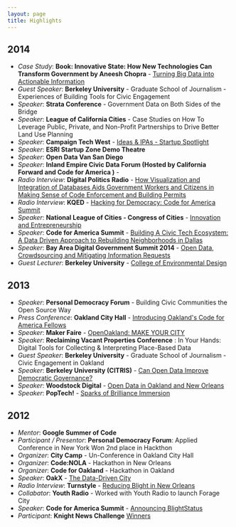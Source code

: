 ```yaml
---
layout: page
title: Highlights
---
```


2014
----

*   _Case Study_: **Book: Innovative State: How New Technologies Can Transform Government by Aneesh Chopra** - [Turning Big Data into Actionable Information](https://web.archive.org/web/20181005105100/http://www.amazon.com/Innovative-State-Technologies-Transform-Government/dp/0802121330)
*   _Guest Speaker_: **Berkeley University** - Graduate School of Journalism - Experiences of Building Tools for Civic Engagement
*   _Speaker_: **Strata Conference** - Government Data on Both Sides of the Bridge
*   _Speaker_: **League of California Cities** - Case Studies on How To Leverage Public, Private, and Non-Profit Partnerships to Drive Better Land Use Planning
*   _Speaker_: **Campaign Tech West** - [Ideas & IPAs - Startup Spotlight](https://web.archive.org/web/20181005105100/http://www.campaigntechwest.com/sessions)
*   _Speaker_: **ESRI Startup Zone Demo Theatre**
*   _Speaker_: **Open Data Van San Diego**
*   _Speaker_: **Inland Empire Civic Data Forum (Hosted by California Forward and Code for America )** -[]( )
*   _Radio Interview_: **Digital Politics Radio** - [How Visualization and Integration of Databases Aids Government Workers and Citizens in Making Sense of Code Enforcement and Building Permits](https://web.archive.org/web/20181005105100/http://www.govtech.com/events/Bay-Area-Digital-Government-Summit.html?page=agenda)
*   _Radio Interview_: **KQED** - [Hacking for Democracy: Code for America Summit](https://web.archive.org/web/20181005105100/http://ww2.kqed.org/news/2014/09/26/hacking-for-democracy-code-for-america-summit)
*   _Speaker_: **National League of Cities - Congress of Cities** - [Innovation and Entrepreneurship](https://web.archive.org/web/20181005105100/http://www.nlccongressofcities.org/speaker/eddie-tejeda/)
*   _Speaker_: **Code for America Summit** - [Building A Civic Tech Ecosystem: A Data Driven Approach to Rebuilding Neighborhoods in Dallas](https://web.archive.org/web/20181005105100/https://www.youtube.com/watch?v=YGzeGzhggFM&list=UU6VjQY-gIxXGKmjW0LeMGOw)
*   _Speaker_: **Bay Area Digital Government Summit 2014** - [Open Data, Crowdsourcing and Mitigating Information Requests](https://web.archive.org/web/20181005105100/http://www.govtech.com/events/Bay-Area-Digital-Government-Summit-2014.html?page=agenda)
*   _Guest Lecturer_: **Berkeley University** - [College of Environmental Design](https://web.archive.org/web/20181005105100/https://bcourses.berkeley.edu/courses/1247349)

2013
----

*   _Speaker_: **Personal Democracy Forum** - Building Civic Communities the Open Source Way
*   _Press Conference_: **Oakland City Hall** - [Introducing Oakland's Code for America Fellows](https://web.archive.org/web/20181005105100/https://www.flickr.com/photos/codeforamerica/sets/72157633005808000/)
*   _Speaker_: **Maker Faire** - [OpenOakland: MAKE YOUR CITY](https://web.archive.org/web/20181005105100/https://www.facebook.com/permalink.php?id=116582681692841&story_fbid=678635802154190)
*   _Speaker_: **Reclaiming Vacant Properties Conference** : In Your Hands: Digital Tools for Collecting & Interpreting Place-Based Data
*   _Guest Speaker_: **Berkeley University** - Graduate School of Journalism - Civic Engagement in Oakland
*   _Speaker_: **Berkeley University (CITRIS)** - [Can Open Data Improve Democratic Governance?](https://web.archive.org/web/20181005105100/http://igs.berkeley.edu/events/open-data)
*   _Speaker_: **Woodstock Digital** - [Open Data in Oakland and New Orleans](https://web.archive.org/web/20181005105100/http://woodstockdigital.com/2013/program/)
*   _Speaker_: **PopTech!** - [Sparks of Brilliance Immersion](https://web.archive.org/web/20181005105100/https://poptech.org/people/eddie_tejeda)

2012
----

*   _Mentor_: **Google Summer of Code**
*   _Participant / Presentor_: **Personal Democracy Forum**: Applied Conference in New York Won 2nd place in Hackthon
*   _Organizer_: **City Camp** - Un-Conference in Oakland City Hall
*   _Organizer_: **Code:NOLA** - Hackathon in New Orleans
*   _Organizer_: **Code for Oakland** - Hackathon in Oakland
*   _Speaker_: **OakX** - [The Data-Driven City](https://web.archive.org/web/20181005105100/http://www.slideshare.net/Oak_X/oak-x-1)
*   _Radio Interview_: **Turnstyle** - [Reducing Blight in New Orleans](https://web.archive.org/web/20181005105100/http://turnstylenews.com/2012/07/11/code-for-america-profiles-reducing-blight-in-new-orleans/)
*   _Collabator_: **Youth Radio** - Worked with Youth Radio to launch Forage City
*   _Speaker_: **Code for America Summit** - [Announcing BlightStatus](https://web.archive.org/web/20181005105100/https://www.youtube.com/watch?v=WhceB6bqvVQ)
*   _Participant_: **Knight News Challenge** [Winners](https://web.archive.org/web/20181005105100/http://www.knightfoundation.org/grants/20102537/)
